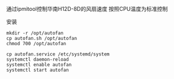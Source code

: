 通过ipmitool控制华南H12D-8D的风扇速度
按照CPU温度为标准控制

安装
```
mkdir -r /opt/autofan
cp autofan.sh /opt/autofan
chmod 700 /opt/autofan

cp autofan.service /etc/systemd/system
systemctl daemon-reload
systemctl enable autofan
systemctl start autofan
```